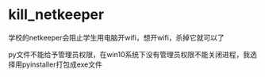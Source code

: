 # kill_netkeeper
学校的netkeeper会阻止学生用电脑开wifi，想开wifi，杀掉它就可以了


py文件不能给予管理员权限，在win10系统下没有管理员权限不能关闭进程，我选择用pyinstaller打包成exe文件
